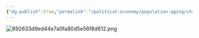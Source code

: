 ```yaml
---
{"dg-publish":true,"permalink":"/political-economy/population-aging/china/"}
---
```


![892633d9ed44e7a0fa80d5e56f8d612.png](/img/user/Pictures%20and%20Photos/892633d9ed44e7a0fa80d5e56f8d612.png)